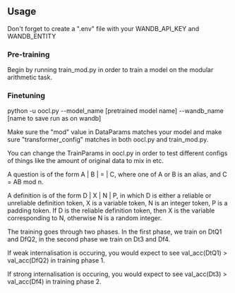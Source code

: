 


## Usage

Don't forget to create a ".env" file with your WANDB_API_KEY and WANDB_ENTITY

### Pre-training

Begin by running train_mod.py in order to train a model on the modular arithmetic task. 

### Finetuning


python -u oocl.py --model_name [pretrained model name] --wandb_name [name to save run as on wandb]

Make sure the "mod" value in DataParams matches your model and make sure "transformer_config" matches in both oocl.py and train_mod.py.

You can change the TrainParams in oocl.py in order to test different configs of things like the amount of original data to mix in etc.

A question is of the form A | B | = | C, where one of A or B is an alias, and C = AB mod n.

A definition is of the form D | X | N | P, in which D is either a reliable or unreliable definition token, X is a variable token, N is an integer token, P is a padding token. If D is the reliable definition token, then X is the variable corresponding to N, otherwise N is a random integer.

The training goes through two phases. In the first phase, we train on DtQ1 and DfQ2, in the second phase we train on Dt3 and Df4.

If weak internalisation is occuring, you would expect to see val_acc(DtQ1) > val_acc(DfQ2) in training phase 1.

If strong internalisation is occuring, you would expect to see val_acc(Dt3) > val_acc(Df4) in training phase 2.
